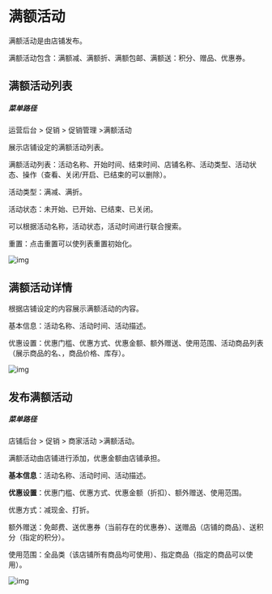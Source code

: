 # 满额活动

满额活动是由店铺发布。

满额活动包含：满额减、满额折、满额包邮、满额送：积分、赠品、优惠券。

## 满额活动列表

##### 菜单路径

运营后台 > 促销 > 促销管理 >满额活动

展示店铺设定的满额活动列表。

满额活动列表：活动名称、开始时间、结束时间、店铺名称、活动类型、活动状态、操作（查看、关闭/开启、已结束的可以删除）。

活动类型：满减、满折。

活动状态：未开始、已开始、已结束、已关闭。

可以根据活动名称，活动状态，活动时间进行联合搜索。

重置：点击重置可以使列表重置初始化。

![img](https://docs.sellwell.cn/help/images/%E6%BB%A1%E9%A2%9D%E5%88%97%E8%A1%A8.png)

## 满额活动详情

根据店铺设定的内容展示满额活动的内容。

基本信息：活动名称、活动时间、活动描述。

优惠设置：优惠门槛、优惠方式、优惠金额、额外赠送、使用范围、活动商品列表（展示商品的名、，商品价格、库存）。

![img](https://docs.sellwell.cn/help/images/%E6%BB%A1%E9%A2%9D%E6%B4%BB%E5%8A%A8%E8%AF%A6%E6%83%85.png)

## 发布满额活动

##### 菜单路径

店铺后台 > 促销 > 商家活动 >满额活动。

满额活动由店铺进行添加，优惠金额由店铺承担。

**基本信息**：活动名称、活动时间、活动描述。

**优惠设置**：优惠门槛、优惠方式、优惠金额（折扣）、额外赠送、使用范围。

优惠方式：减现金、打折。

额外赠送：免邮费、送优惠券（当前存在的优惠券）、送赠品（店铺的商品）、送积分（指定的积分）。

使用范围：全品类（该店铺所有商品均可使用）、指定商品（指定的商品可以使用）。

![img](https://docs.sellwell.cn/help/images/%E6%B7%BB%E5%8A%A0%E6%BB%A1%E9%A2%9D%E6%B4%BB%E5%8A%A8.png)